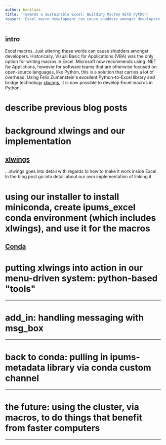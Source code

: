 ```yaml
---
author: benklaas
title: 'Towards a Sustainable Excel: Building Macros With Python'
teaser: 'Excel macro development can cause shudders amongst developers. While VBA is an antiquated language not even Microsoft recommends using, there is an option outside of a bulky .NET solution: Python.'
---
```


intro
------------------------------
Excel macros. Just uttering these words can cause shudders amongst developers. Historically, Visual Basic for Applications (VBA) was the only option for writing macros in Excel. Microsoft now recommends using .NET for Applictions, however for software teams that are otherwise focused on open-source languages, like Python, this is a solution that carries a lot of overhead. Using Felix Zumenstein's excellent Python-to-Excel library and bridge technology [xlwings](http://xlwings.org/), it is now possible to develop Excel macros in Python.

# describe previous blog posts

# background xlwings and our implementation
[xlwings](http://xlwings.org/)
------------------------------
...xlwings goes into detail with regards to how to make it work inside Excel. In the blog post go into detail about our own implementation of linking it.

# using our installer to install miniconda, create ipums_excel conda environment (which includes xlwings), and use it for the macros
[Conda](http://conda.pydata.org/docs/)
--------------------------------------

# putting xlwings into action in our menu-driven system: python-based "tools"
--------------------------------------

# add_in: handling messaging with msg_box
--------------------------------------

# back to conda: pulling in ipums-metadata library via conda custom channel
--------------------------------------

# the future: using the cluster, via macros, to do things that benefit from faster computers
----------

